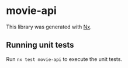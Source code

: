 # movie-api

This library was generated with [Nx](https://nx.dev).

## Running unit tests

Run `nx test movie-api` to execute the unit tests.
